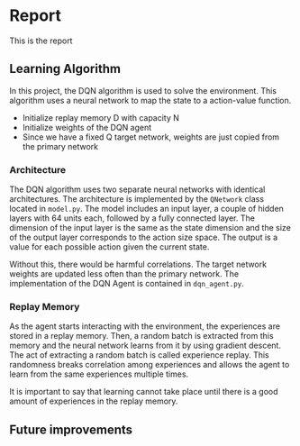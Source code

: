 # Report

This is the report


## Learning Algorithm 

In this project, the DQN algorithm is used to solve the environment. This algorithm uses a neural network to map the state to a action-value function. 


* Initialize replay memory D with capacity N
* Initialize weights of the DQN agent
* Since we have a fixed Q target network, weights are just copied from the primary network

### Architecture

The DQN algorithm uses two separate neural networks with identical architectures. The architecture is implemented by the `QNetwork` class located in `model.py`. The model includes an input layer, a couple of hidden layers with 64 units each, followed by a fully connected layer. The dimension of the input layer is the same as the state dimension and the size of the output layer corresponds to the action size space. The output is a value for each possible action given the current state.

Without this, there would be harmful correlations. The target network weights are updated less often than the primary network. The implementation of the DQN Agent is contained in `dqn_agent.py`. 

### Replay Memory

As the agent starts interacting with the environment, the experiences are stored in a replay memory. Then, a random batch is extracted from this memory and the neural network learns from it by using gradient descent. The act of extracting a random batch is called experience replay. This randomness breaks correlation among experiences and allows the agent to learn from the same experiences multiple times. 

It is important to say that learning cannot take place until there is a good amount of experiences in the replay memory. 
 
## Future improvements
